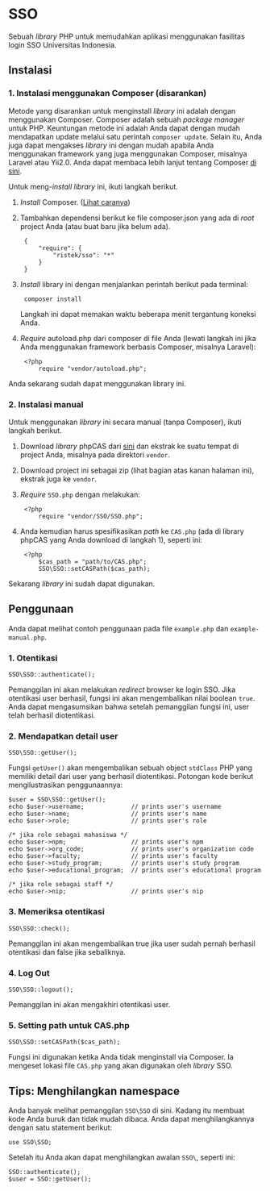 # SSO

Sebuah *library* PHP untuk memudahkan aplikasi menggunakan fasilitas login SSO Universitas Indonesia.

## Instalasi

### 1. Instalasi menggunakan Composer (disarankan)

Metode yang disarankan untuk menginstall *library* ini adalah dengan menggunakan Composer. Composer adalah sebuah *package manager* untuk PHP. Keuntungan metode ini adalah Anda dapat dengan mudah mendapatkan update melalui satu perintah `composer update`. Selain itu, Anda juga dapat mengakses *library* ini dengan mudah apabila Anda menggunakan framework yang juga menggunakan Composer, misalnya Laravel atau Yii2.0. Anda dapat membaca lebih lanjut tentang Composer [di sini](https://getcomposer.org/).

Untuk meng-*install* *library* ini, ikuti langkah berikut.

1. *Install* Composer. ([Lihat caranya](https://getcomposer.org/doc/00-intro.md))
2. Tambahkan dependensi berikut ke file composer.json yang ada di *root* project Anda (atau buat baru jika belum ada).
        
        {
            "require": {
                "ristek/sso": "*"
            }
        }

3. *Install* library ini dengan menjalankan perintah berikut pada terminal:

        composer install

    Langkah ini dapat memakan waktu beberapa menit tergantung koneksi Anda.
4. *Require* autoload.php dari composer di file Anda (lewati langkah ini jika Anda menggunakan framework berbasis Composer, misalnya Laravel):
        
        <?php
            require "vendor/autoload.php";

Anda sekarang sudah dapat menggunakan library ini.

### 2. Instalasi manual

Untuk menggunakan *library* ini secara manual (tanpa Composer), ikuti langkah berikut.

1. Download *library* phpCAS dari [sini](http://downloads.jasig.org/cas-clients/php/current.tgz) dan ekstrak ke suatu tempat di project Anda, misalnya pada direktori `vendor`.
2. Download project ini sebagai zip (lihat bagian atas kanan halaman ini), ekstrak juga ke `vendor`.
3. *Require* `SSO.php` dengan melakukan:
        
        <?php
            require "vendor/SSO/SSO.php";

4. Anda kemudian harus spesifikasikan *path* ke `CAS.php` (ada di library phpCAS yang Anda download di langkah 1), seperti ini:
        
        <?php
            $cas_path = "path/to/CAS.php";
            SSO\SSO::setCASPath($cas_path);

Sekarang *library* ini sudah dapat digunakan.

## Penggunaan

Anda dapat melihat contoh penggunaan pada file `example.php` dan `example-manual.php`.

### 1. Otentikasi

    SSO\SSO::authenticate();

Pemanggilan ini akan melakukan *redirect* browser ke login SSO. Jika otentikasi user berhasil, fungsi ini akan mengembalikan nilai boolean `true`. Anda dapat mengasumsikan bahwa setelah pemanggilan fungsi ini, user telah berhasil diotentikasi.

### 2. Mendapatkan detail user

    SSO\SSO::getUser();

Fungsi `getUser()` akan mengembalikan sebuah object `stdClass` PHP yang memiliki detail dari user yang berhasil diotentikasi. Potongan kode berikut mengilustrasikan penggunaannya:

    $user = SSO\SSO::getUser();
    echo $user->username;             // prints user's username
    echo $user->name;                 // prints user's name
    echo $user->role;                 // prints user's role

    /* jika role sebagai mahasiswa */
    echo $user->npm;                  // prints user's npm
    echo $user->org_code;             // prints user's organization code
    echo $user->faculty;              // prints user's faculty
    echo $user->study_program;        // prints user's study program
    echo $user->educational_program;  // prints user's educational program

    /* jika role sebagai staff */
    echo $user->nip;                  // prints user's nip

### 3. Memeriksa otentikasi

    SSO\SSO::check();

Pemanggilan ini akan mengembalikan true jika user sudah pernah berhasil otentikasi dan false jika sebaliknya.

### 4. Log Out

    SSO\SSO::logout();

Pemanggilan ini akan mengakhiri otentikasi user.

### 5. Setting path untuk CAS.php

    SSO\SSO::setCASPath($cas_path);

Fungsi ini digunakan ketika Anda tidak menginstall via Composer. Ia mengeset lokasi file `CAS.php` yang akan digunakan oleh *library* SSO.

## Tips: Menghilangkan namespace

Anda banyak melihat pemanggilan `SSO\SSO` di sini. Kadang itu membuat kode Anda buruk dan tidak mudah dibaca. Anda dapat menghilangkannya dengan satu statement berikut:

    use SSO\SSO;

Setelah itu Anda akan dapat menghilangkan awalan `SSO\`, seperti ini:

    SSO::authenticate();
    $user = SSO::getUser();

